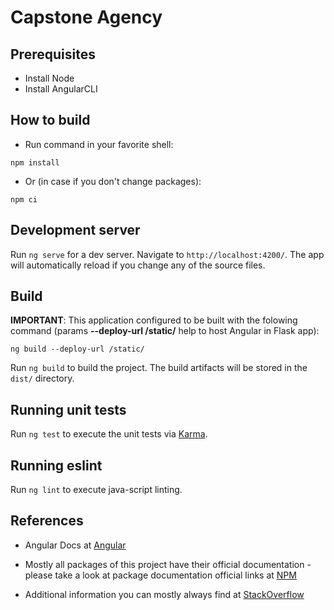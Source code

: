 # Capstone Agency

## Prerequisites

- Install Node
- Install AngularCLI

## How to build

- Run command in your favorite shell:

``` shell
npm install
```

- Or (in case if you don't change packages):

``` shell
npm ci
```

## Development server

Run `ng serve` for a dev server. Navigate to `http://localhost:4200/`. The app will automatically reload if you change any of the source files.

## Build

**IMPORTANT**: This application configured to be built with the folowing command (params **--deploy-url /static/** help to host Angular in Flask app):

```shell
ng build --deploy-url /static/
```

Run `ng build` to build the project. The build artifacts will be stored in the `dist/` directory.

## Running unit tests

Run `ng test` to execute the unit tests via [Karma](https://karma-runner.github.io).

## Running eslint

Run `ng lint` to execute java-script linting.

## References

- Angular Docs at [Angular](https://angular.io/)

- Mostly all packages of this project have their official documentation - please take a look at package documentation official links at [NPM](https://www.npmjs.com/)

- Additional information you can mostly always find at [StackOverflow](https://stackoverflow.com/)
